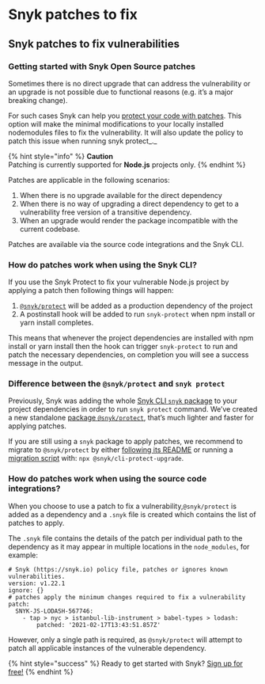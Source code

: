 # Snyk patches to fix

## **Snyk patches to fix vulnerabilities**

### **Getting started with Snyk Open Source patches**

Sometimes there is no direct upgrade that can address the vulnerability or an upgrade is not possible due to functional reasons \(e.g. it’s a major breaking change\).

For such cases Snyk can help you [protect your code with patches](snyk-cli/secure-your-projects-in-the-long-term/protect-your-code-with-patches/). This option will make the minimal modifications to your locally installed nodemodules files to fix the vulnerability. It will also update the policy to patch this issue when running snyk protect_._

{% hint style="info" %}
**Caution**  
Patching is currently supported for **Node.js** projects only.
{% endhint %}

Patches are applicable in the following scenarios:

1. When there is no upgrade available for the direct dependency
2. When there is no way of upgrading a direct dependency to get to a vulnerability free version of a transitive dependency.
3. When an upgrade would render the package incompatible with the current codebase.

Patches are available via the source code integrations and the Snyk CLI.

### **How do patches work when using the Snyk CLI?**

If you use the Snyk Protect to fix your vulnerable Node.js project by applying a patch then following things will happen:

1. [`@snyk/protect`](https://www.npmjs.com/package/@snyk/protect) will be added as a production dependency of the project
2. A postinstall hook will be added to run `snyk-protect` when npm install or yarn install completes.

This means that whenever the project dependencies are installed with npm install or yarn install then the hook can trigger `snyk-protect` to run and patch the necessary dependencies, on completion you will see a success message in the output.

### **Difference between the `@snyk/protect` and `snyk protect`**

Previously, Snyk was adding the whole [Snyk CLI `snyk` package](https://www.npmjs.com/package/snyk) to your project dependencies in order to run `snyk protect` command. We’ve created a new standalone [package `@snyk/protect`](https://github.com/snyk/snyk/tree/master/packages/snyk-protect#snykprotect), that’s much lighter and faster for applying patches.

If you are still using a `snyk` package to apply patches, we recommend to migrate to `@snyk/protect` by either [following its README](https://github.com/snyk/snyk/tree/master/packages/snyk-protect#snykprotect) or running a [migration script](https://www.npmjs.com/package/@snyk/cli-protect-upgrade) with: `npx @snyk/cli-protect-upgrade`.

### **How do patches work when using the source code integrations?**

When you choose to use a patch to fix a vulnerability,`@snyk/protect` is added as a dependency and a `.snyk` file is created which contains the list of patches to apply.

The `.snyk` file contains the details of the patch per individual path to the dependency as it may appear in multiple locations in the `node_modules`, for example:

```text
# Snyk (https://snyk.io) policy file, patches or ignores known vulnerabilities.
version: v1.22.1
ignore: {}
# patches apply the minimum changes required to fix a vulnerability
patch:
  SNYK-JS-LODASH-567746:
    - tap > nyc > istanbul-lib-instrument > babel-types > lodash:
        patched: '2021-02-17T13:43:51.857Z'
```

However, only a single path is required, as `@snyk/protect` will attempt to patch all applicable instances of the vulnerable dependency.

{% hint style="success" %}
Ready to get started with Snyk? [Sign up for free!](https://snyk.io/login?cta=sign-up&loc=footer&page=support_docs_page)
{% endhint %}

